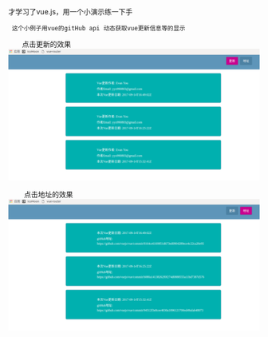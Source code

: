 才学习了vue.js，用一个小演示练一下手

     这个小例子用vue的gitHub api 动态获取vue更新信息等的显示




                        点击更新的效果
![失败了](https://github.com/zss379/-Vue-demo/blob/master/img/%E9%80%89%E5%8C%BA_009.png)



                         点击地址的效果
![失败了](https://github.com/zss379/-Vue-demo/blob/master/img/%E9%80%89%E5%8C%BA_010.png)
